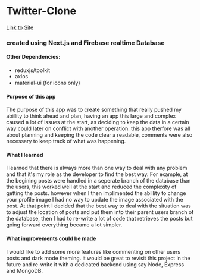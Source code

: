 # Twitter-Clone

[Link to Site](https://twitter-clone-nu-woad.vercel.app/)

### created using Next.js and Firebase realtime Database

#### Other Dependencies:
* reduxjs/toolkit
* axios
* material-ui (for icons only)


#### Purpose of this app
The purpose of this app was to create something that really pushed my abillity to think ahead and plan, having an app this large and complex caused a lot of issues at the start, as deciding to keep the data in a certain way could later on conflict with another operation. this app therfore was all about planning and keeping the code clear a readable, comments were also necessary to keep track of what was happening.


#### What I learned
I learned that there is always more than one way to deal with any problem and that it's my role as the developer to find the best way. For example, at the begining posts were handled in a seperate branch of the database than the users, this worked well at the start and reduced the complexity of getting the posts. however when I then implimented the abillity to change your profile image I had no way to update the image associated with the post. At that point I decided that the best way to deal with the situation was to adjust the location of posts and put them into their parent users branch of the database, then I had to re-write a lot of code that retrieves the posts but going forward everything became a lot simpler.



#### What improvements could be made
I would like to add some more features like commenting on other users posts and dark mode theming. it would be great to revisit this project in the future and re-write it with a dedicated backend using say Node, Express and MongoDB.
